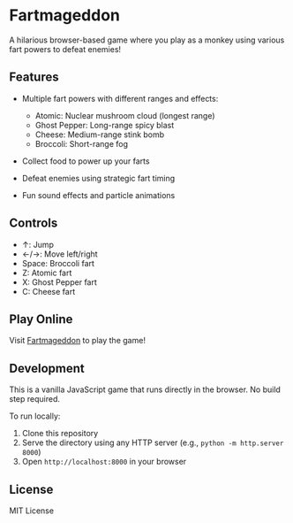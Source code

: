 # Fartmageddon

A hilarious browser-based game where you play as a monkey using various fart powers to defeat enemies!

## Features

- Multiple fart powers with different ranges and effects:
  - Atomic: Nuclear mushroom cloud (longest range)
  - Ghost Pepper: Long-range spicy blast
  - Cheese: Medium-range stink bomb
  - Broccoli: Short-range fog

- Collect food to power up your farts
- Defeat enemies using strategic fart timing
- Fun sound effects and particle animations

## Controls

- ↑: Jump
- ←/→: Move left/right
- Space: Broccoli fart
- Z: Atomic fart
- X: Ghost Pepper fart
- C: Cheese fart

## Play Online

Visit [Fartmageddon](https://fartmageddon.vercel.app) to play the game!

## Development

This is a vanilla JavaScript game that runs directly in the browser. No build step required.

To run locally:
1. Clone this repository
2. Serve the directory using any HTTP server (e.g., `python -m http.server 8000`)
3. Open `http://localhost:8000` in your browser

## License

MIT License
